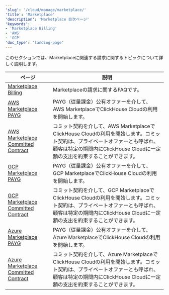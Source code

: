 ```yaml
---
'slug': '/cloud/manage/marketplace/'
'title': 'Marketplace'
'description': 'Marketplace 目次ページ'
'keywords':
- 'Marketplace Billing'
- 'AWS'
- 'GCP'
'doc_type': 'landing-page'
---
```


このセクションでは、Marketplaceに関連する請求に関するトピックについて詳しく説明します。

| ページ                                                                                                              | 説明                                                                                                                                                                                                                                        |
|-------------------------------------------------------------------------------------------------------------------|---------------------------------------------------------------------------------------------------------------------------------------------------------------------------------------------------------------------------------------------|
| [Marketplace Billing](/cloud/marketplace/marketplace-billing)                                               | Marketplaceの請求に関するFAQです。                                                                                                                                                                                                          |
| [AWS Marketplace PAYG](/cloud/billing/marketplace/aws-marketplace-payg)                                     | PAYG（従量課金）公有オファーを介して、AWS MarketplaceでClickHouse Cloudの利用を開始します。                                                                                                                                               |
| [AWS Marketplace Committed Contract](/cloud/billing/marketplace/aws-marketplace-committed-contract)         | コミット契約を介して、AWS MarketplaceでClickHouse Cloudの利用を開始します。コミット契約は、プライベートオファーとも呼ばれ、顧客は特定の期間内にClickHouse Cloudに一定額の支出を約束することができます。                                 |
| [GCP Marketplace PAYG](/cloud/billing/marketplace/gcp-marketplace-payg)                                     | PAYG（従量課金）公有オファーを介して、GCP MarketplaceでClickHouse Cloudの利用を開始します。                                                                                                                                               |
| [GCP Marketplace Committed Contract](/cloud/billing/marketplace/gcp-marketplace-committed-contract)         | コミット契約を介して、GCP MarketplaceでClickHouse Cloudの利用を開始します。コミット契約は、プライベートオファーとも呼ばれ、顧客は特定の期間内にClickHouse Cloudに一定額の支出を約束することができます。                                 |
| [Azure Marketplace PAYG](/cloud/billing/marketplace/azure-marketplace-payg)                                 | PAYG（従量課金）公有オファーを介して、Azure MarketplaceでClickHouse Cloudの利用を開始します。                                                                                                                                               |
| [Azure Marketplace Committed Contract](/cloud/billing/marketplace/azure-marketplace-committed-contract)     | コミット契約を介して、Azure MarketplaceでClickHouse Cloudの利用を開始します。コミット契約は、プライベートオファーとも呼ばれ、顧客は特定の期間内にClickHouse Cloudに一定額の支出を約束することができます。                                  |
